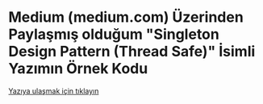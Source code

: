 # Medium (medium.com) Üzerinden Paylaşmış olduğum "Singleton Design Pattern (Thread Safe)" İsimli Yazımın Örnek Kodu

[Yazıya ulaşmak için tıklayın](https://medium.com/@metinalniacik/singleton-design-pattern-thread-safe-e00d11407e0c)
